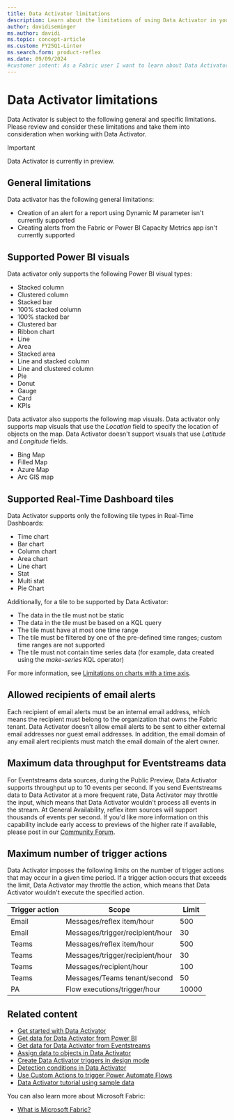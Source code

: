 ```yaml
---
title: Data Activator limitations
description: Learn about the limitations of using Data Activator in your applications and dashboards. Data Activator provides real-time insights and analytics for your data.
author: davidiseminger
ms.author: davidi
ms.topic: concept-article
ms.custom: FY25Q1-Linter
ms.search.form: product-reflex
ms.date: 09/09/2024
#customer intent: As a Fabric user I want to learn about Data Activator limitations.
---
```


# Data Activator limitations

Data Activator is subject to the following general and specific limitations. Please review and consider these limitations and take them into consideration when working with Data Activator.

> [!IMPORTANT]
> Data Activator is currently in preview.

## General limitations

Data activator has the following general limitations:

* Creation of an alert for a report using Dynamic M parameter isn't currently supported
* Creating alerts from the Fabric or Power BI Capacity Metrics app isn't currently supported

## Supported Power BI visuals

Data activator only supports the following Power BI visual types:

* Stacked column
* Clustered column
* Stacked bar
* 100% stacked column
* 100% stacked bar
* Clustered bar
* Ribbon chart
* Line
* Area
* Stacked area
* Line and stacked column
* Line and clustered column
* Pie
* Donut
* Gauge
* Card
* KPIs

Data activator also supports the following map visuals. Data activator only supports map visuals that use the *Location* field to specify the location of objects on the map. Data Activator doesn't support visuals that use *Latitude* and *Longitude* fields.

* Bing Map
* Filled Map
* Azure Map
* Arc GIS map

## Supported Real-Time Dashboard tiles

Data Activator supports only the following tile types in Real-Time Dashboards:

* Time chart
* Bar chart
* Column chart
* Area chart
* Line chart
* Stat
* Multi stat
* Pie Chart

Additionally, for a tile to be supported by Data Activator:

* The data in the tile must not be static
* The data in the tile must be based on a KQL query
* The tile must have at most one time range
* The tile must be filtered by one of the pre-defined time ranges; custom time ranges are not supported
* The tile must not contain time series data (for example, data created using the *make-series* KQL operator)

 For more information, see [Limitations on charts with a time axis](data-activator-get-data-real-time-dashboard.md#limitations-on-charts-with-a-time-axis).

## Allowed recipients of email alerts

Each recipient of email alerts must be an internal email address, which means the recipient must belong to the organization that owns the Fabric tenant. Data Activator doesn't allow email alerts to be sent to either external email addresses nor guest email addresses. In addition, the email domain of any email alert recipients must match the email domain of the alert owner.

## Maximum data throughput for Eventstreams data

For Eventstreams data sources, during the Public Preview, Data Activator supports throughput up to 10 events per second. If you send Eventstreams data to Data Activator at a more frequent rate, Data Activator may throttle the input, which means that Data Activator wouldn't process all events in the stream. At General Availability, reflex item sources will support thousands of events per second. If you'd like more information on this capability include early access to previews of the higher rate if available, please post in our [Community Forum](https://community.fabric.microsoft.com/t5/Reflex/bd-p/da_reflex).  

## Maximum number of trigger actions

Data Activator imposes the following limits on the number of trigger actions that may occur in a given time period. If a trigger action occurs that exceeds the limit, Data Activator may throttle the action, which means that Data Activator wouldn't execute the specified action.


|Trigger action  |Scope  |Limit  |
|---------|---------|---------|
|Email     |Messages/reflex item/hour         |500        |
|Email     |Messages/trigger/recipient/hour   |30         |
|Teams     |Messages/reflex item/hour         |500        |
|Teams     |Messages/trigger/recipient/hour   |30         |
|Teams     |Messages/recipient/hour           |100        |
|Teams     |Messages/Teams tenant/second      |50         |
|PA        |Flow executions/trigger/hour      |10000      |

## Related content

* [Get started with Data Activator](data-activator-get-started.md)
* [Get data for Data Activator from Power BI](data-activator-get-data-power-bi.md)
* [Get data for Data Activator from Eventstreams](data-activator-get-data-eventstreams.md)
* [Assign data to objects in Data Activator](data-activator-assign-data-objects.md)
* [Create Data Activator triggers in design mode](data-activator-create-triggers-design-mode.md)
* [Detection conditions in Data Activator](data-activator-detection-conditions.md)
* [Use Custom Actions to trigger Power Automate Flows](data-activator-trigger-power-automate-flows.md)
* [Data Activator tutorial using sample data](data-activator-tutorial.md)

You can also learn more about Microsoft Fabric:

* [What is Microsoft Fabric?](../get-started/microsoft-fabric-overview.md)
